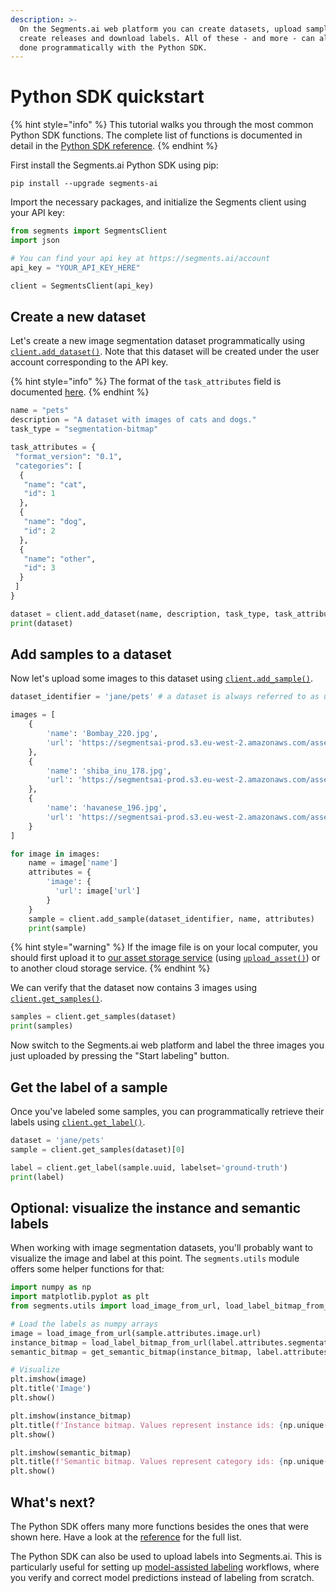 ```yaml
---
description: >-
  On the Segments.ai web platform you can create datasets, upload samples,
  create releases and download labels. All of these - and more - can also be
  done programmatically with the Python SDK.
---
```


# Python SDK quickstart

{% hint style="info" %}
This tutorial walks you through the most common Python SDK functions. The complete list of functions is documented in detail in the [Python SDK reference](https://sdkdocs.segments.ai/).
{% endhint %}

First install the Segments.ai Python SDK using pip:

```
pip install --upgrade segments-ai
```

Import the necessary packages, and initialize the Segments client using your API key:&#x20;

```python
from segments import SegmentsClient
import json

# You can find your api key at https://segments.ai/account
api_key = "YOUR_API_KEY_HERE"

client = SegmentsClient(api_key)
```

## Create a new dataset

Let's create a new image segmentation dataset programmatically using [`client.add_dataset()`](../python-sdk.md#create-a-dataset). Note that this dataset will be created under the user account corresponding to the API key.

{% hint style="info" %}
The format of the `task_attributes` field is documented [here](../reference/categories-and-task-attributes.md).
{% endhint %}

```python
name = "pets"
description = "A dataset with images of cats and dogs."
task_type = "segmentation-bitmap"

task_attributes = {
 "format_version": "0.1",
 "categories": [
  {
   "name": "cat",
   "id": 1
  },
  {
   "name": "dog",
   "id": 2
  },
  {
   "name": "other",
   "id": 3
  }
 ]
}

dataset = client.add_dataset(name, description, task_type, task_attributes)
print(dataset)
```

## Add samples to a dataset

Now let's upload some images to this dataset using [`client.add_sample()`](../python-sdk.md#create-a-sample).

```python
dataset_identifier = 'jane/pets' # a dataset is always referred to as user/dataset.

images = [
    {
        'name': 'Bombay_220.jpg', 
        'url': 'https://segmentsai-prod.s3.eu-west-2.amazonaws.com/assets/jane/a13358ef-a1ae-443c-8ea1-5f61dd9cdc26.jpg'
    },
    {
        'name': 'shiba_inu_178.jpg', 
        'url': 'https://segmentsai-prod.s3.eu-west-2.amazonaws.com/assets/jane/4f47973f-5568-47f1-8a7d-44bfeb6f0f76.jpg'
    },
    {
        'name': 'havanese_196.jpg', 
        'url': 'https://segmentsai-prod.s3.eu-west-2.amazonaws.com/assets/jane/2a6b3cd9-0688-422b-b555-8730d0813e1b.jpg'
    }
]

for image in images:    
    name = image['name']
    attributes = {
        'image': {
          'url': image['url'] 
        }
    }
    sample = client.add_sample(dataset_identifier, name, attributes)
    print(sample)
```

{% hint style="warning" %}
If the image file is on your local computer, you should first upload it to [our asset storage service](../python-sdk.md#upload-a-file-as-an-asset) (using [`upload_asset()`](python-sdk-quickstart.md#upload-a-file-as-an-asset)) or to another cloud storage service.
{% endhint %}

We can verify that the dataset now contains 3 images using [`client.get_samples()`](../python-sdk.md#list-samples).

```python
samples = client.get_samples(dataset)
print(samples)
```

Now switch to the Segments.ai web platform and label the three images you just uploaded by pressing the "Start labeling" button.

## Get the label of a sample

Once you've labeled some samples, you can programmatically retrieve their labels using [`client.get_label()`](../python-sdk.md#get-a-label).

```python
dataset = 'jane/pets'
sample = client.get_samples(dataset)[0]

label = client.get_label(sample.uuid, labelset='ground-truth')
print(label)
```

## Optional: visualize the instance and semantic labels

When working with image segmentation datasets, you'll probably want to visualize the image and label at this point. The `segments.utils` module offers some helper functions for that:

```python
import numpy as np
import matplotlib.pyplot as plt
from segments.utils import load_image_from_url, load_label_bitmap_from_url, get_semantic_bitmap

# Load the labels as numpy arrays
image = load_image_from_url(sample.attributes.image.url)
instance_bitmap = load_label_bitmap_from_url(label.attributes.segmentation_bitmap.url)
semantic_bitmap = get_semantic_bitmap(instance_bitmap, label.attributes.annotations)

# Visualize
plt.imshow(image)
plt.title('Image')
plt.show()

plt.imshow(instance_bitmap)
plt.title(f'Instance bitmap. Values represent instance ids: {np.unique(instance_bitmap)}')
plt.show()

plt.imshow(semantic_bitmap)
plt.title(f'Semantic bitmap. Values represent category ids: {np.unique(semantic_bitmap)}')
plt.show()
```

## What's next?

The Python SDK offers many more functions besides the ones that were shown here. Have a look at the [reference](../python-sdk.md) for the full list.

The Python SDK can also be used to upload labels into Segments.ai. This is particularly useful for setting up [model-assisted labeling](model-assisted-labeling.md) workflows, where you verify and correct model predictions instead of labeling from scratch.
